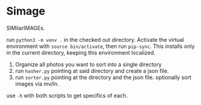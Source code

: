 # Simage

SIMilarIMAGEs.

run `python3 -m venv .` in the checked out directory. Activate the virtual environment with `source bin/activate`, then run `pip-sync`. This installs only in the current directory, keeping this environment localized.

1. Organize all photos you want to sort into a single directory
2. run `hasher.py` pointing at said directory and create a json file.
3. run `sorter.py` pointing at the directory and the json file. optionally sort images via mv/ln.

use `-h` with both scripts to get specifics of each.